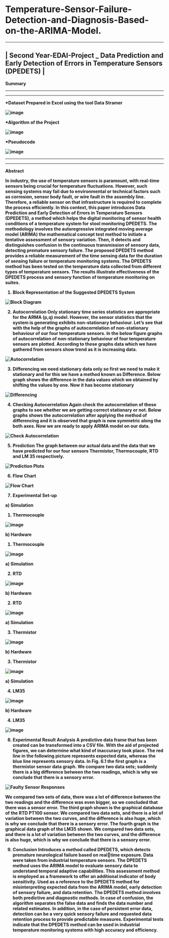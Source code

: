 # Temperature-Sensor-Failure-Detection-and-Diagnosis-Based-on-the-ARIMA-Model.

 -----------------------------------------------------------------------------------------------------------
| Second Year-EDAI-Project _ Data Prediction and Early Detection of Errors in Temperature Sensors (DPEDETS) |
 -----------------------------------------------------------------------------------------------------------
 
 <b>Summary<b/>
 
 
 
 
 
 
 
 
--------------------------------------------------------------------------------------------------------------------------------------------------------------------
--------------------------------------------------------------------------------------------------------------------------------------------------------------------
*Dataset Prepared in Excel using the tool Data Stramer

![image](https://user-images.githubusercontent.com/84955646/223958627-12588166-4b7a-4908-b5dc-437c008d384e.png)

*Algorithm of the Project 

![image](https://user-images.githubusercontent.com/84955646/223958766-18dfcbbd-d366-4d80-b152-6590d6b22ab3.png)

*Pseudocode

![image](https://user-images.githubusercontent.com/84955646/223958850-b27149b3-32ec-483b-93c0-34b028e3b6d3.png)


--------------------------------------------------------------------------------------------------------------------------------------------------------------------
--------------------------------------------------------------------------------------------------------------------------------------------------------------------


Abstract

In industry, the use of temperature sensors is paramount, with real-time sensors being crucial for temperature fluctuations. 
However, such sensing systems may fail due to environmental or technical factors such as corrosion, sensor body fault, or wire 
fault in the assembly line. Therefore, a reliable sensor on that infrastructure is required to complete the process efficiently. In this 
context, this paper introduces Data Prediction and Early Detection of Errors in Temperature Sensors (DPEDETS), a method 
which helps the digital monitoring of sensor health conditions of a temperature system for stool monitoring DPEDETS. The 
methodology involves the autoregressive integrated moving average model (ARIMA) the mathematical concept test method to 
initiate a tentative assessment of sensory variation. Then, it detects and distinguishes confusion in the continuous transmission of 
sensory data, detecting premature sensory failure. The proposed DPEDETS method provides a reliable measurement of the time 
sensing data for the duration of sensing failure or temperature monitoring systems. The DPEDETS method has been tested on the
temperature data collected from different types of temperature sensors. The results illustrate effectiveness of the DPEDETS 
process and sensory function of temperature monitoring on suites.


1) Block Representation of the Suggested DPEDETS System

![Block Diagram](https://user-images.githubusercontent.com/84955646/223953169-b78c5b90-11b0-4fa7-a061-638f4937d197.jpg)


2) Autocorrelation
Only stationary time series statistics are appropriate for the ARMA (p,q) model. However, the sensor statistics that 
the system is generating exhibits non-stationary behaviour. Let’s see that with the help of the graphs of 
autocorrelation of non-stationary behaviour of our four temperature sensors. In the below figure graphs of 
autocorrelation of non-stationary behaviour of four temperature sensors are plotted. According to these graphs data 
which we have gathered from sensors show trend as it is increasing data.

![Autocorrelation](https://user-images.githubusercontent.com/84955646/223953735-016f319d-fd34-4ce1-b163-a25a97ae1bea.jpg)


3) Differencing
we need stationary data only so first we need to make it stationary and for this we 
have a method known as Difference. Below graph shows the difference in the data values which we obtained by 
shifting the values by one. Now it has become stationary

![Differencing](https://user-images.githubusercontent.com/84955646/223954044-649a00b0-77dd-4c81-b1be-b18dd3dcdb37.jpg)


4) Checking Autocorrelation
Again check the autocorrelation of these graphs to see whether we are getting correct stationary or not. Below 
graphs shows the autocorrelation after applying the method of differencing and it is observed that graph is now 
symmetric along the both axes. Now we are ready to apply ARIMA model on our data.

![Check Autocorrelation](https://user-images.githubusercontent.com/84955646/223954678-8b196833-69ac-456a-aa48-2bb123223b8a.jpg)


5) Prediction
The graph between our 
actual data and the data that we have predicted for our four sensors Thermistor, Thermocouple, RTD and LM 35 
respectively.

![Prediction Plots](https://user-images.githubusercontent.com/84955646/223955186-1187a1c1-0c75-4876-a362-8411f1639d69.jpg)


6) Flow Chart 

![Flow Chart](https://user-images.githubusercontent.com/84955646/223955603-b1ad26be-896b-46c7-85c5-7759306d0399.jpg)


7) Experimental Set-up

a) Simulation

1) Thermocouple

![image](https://user-images.githubusercontent.com/84955646/223956227-ff2c35de-d1c1-455f-9216-bc169256d366.png)


b) Hardware

1) Thermocouple

![image](https://user-images.githubusercontent.com/84955646/223956106-2d7f0fb0-06a5-4e7b-bcf4-ceeb21fc580b.png)


a) Simulation

2) RTD

![image](https://user-images.githubusercontent.com/84955646/223956529-65ba66af-ad3b-4a8d-8ef2-a05ef0aae9b3.png)


b) Hardware

2) RTD

![image](https://user-images.githubusercontent.com/84955646/223956615-7644aa59-39fe-4528-be6d-a346b35344c2.png)


a) Simulation

3) Thermistor

![image](https://user-images.githubusercontent.com/84955646/223956742-b386f202-28cb-4ca8-9847-16c6242472ec.png)


b) Hardware

3) Thermistor

![image](https://user-images.githubusercontent.com/84955646/223956837-c119d5de-b23a-455d-9412-36b84a21263a.png)


a) Simulation

4) LM35

![image](https://user-images.githubusercontent.com/84955646/223956976-8aa11490-c18e-4049-a382-50ac97c83768.png)


b) Hardware

4) LM35

![image](https://user-images.githubusercontent.com/84955646/223957031-14e937e6-6af8-46b7-b012-d8e2f25ca06b.png)




8) Experimental Result Analysis
A predictive data frame that has been created can be transformed into a CSV file. With the aid of projected figures, 
we can determine what kind of inaccuracy took place. The red line in the following picture represents expected data, 
whereas the blue line represents sensory data. In Fig. 6.1 the first graph is a thermistor sensor data graph. We 
compare two data sets; suddenly there is a big difference between the two readings, which is why we conclude that 
there is a sensory error.

![Faulty Sensor Responses](https://user-images.githubusercontent.com/84955646/223957709-6b31e04c-163e-420b-8800-6424e934082f.jpg)


We compared two sets of data, there was a lot of difference between the two readings and the difference was 
even bigger, so we concluded that there was a sensor error. The third graph shown is the graphical database of the 
RTD PT100 sensor. We compared two data sets, and there is a lot of variation between the two curves, and the 
difference is also huge, which is why we conclude that there is a sensory error. The fourth graph is the graphical data 
graph of the LM35 shown. We compared two data sets, and there is a lot of variation between the two curves, and 
the difference is also huge, which is why we conclude that there is a sensory error.



9)  Conclusion
Introduces a method called DPEDETS, which detects premature neurological failure based on realtime exposure. Data were taken from industrial temperature sensors. The DPEDETS method uses the ARIMA model 
to evaluate sensory data to understand temporal adaptive capabilities. This assessment method is employed as a 
framework to offer an additional indicator of body sensitivity. Used as a reference to the DPEDETS method for 
misinterpreting expected data from the ARIMA model, early detection of sensory failure, and data retention. The 
DPEDETS method involves both predictive and diagnostic methods. In case of confusion, the algorithm separates 
the false data and finds the data number and related estimates. In addition, in the case of persistent error data, 
detection can be a very quick sensory failure and requested data retention process to provide predictable measures. 
Experimental tests indicate that the DPEDETS method can be used in industrial temperature monitoring systems 
with high accuracy and efficiency.
